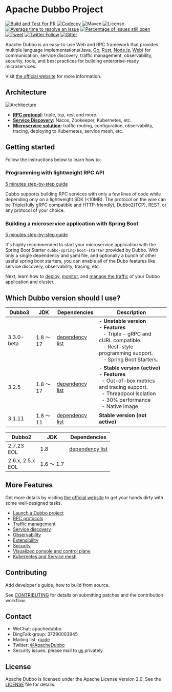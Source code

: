 # Apache Dubbo Project

[![Build and Test For PR](https://github.com/apache/dubbo/actions/workflows/build-and-test-pr.yml/badge.svg)](https://github.com/apache/dubbo/actions/workflows/build-and-test-pr.yml)
[![Codecov](https://codecov.io/gh/apache/dubbo/branch/3.2/graph/badge.svg)](https://codecov.io/gh/apache/dubbo)
![Maven](https://img.shields.io/maven-central/v/org.apache.dubbo/dubbo.svg)
![License](https://img.shields.io/github/license/alibaba/dubbo.svg)
[![Average time to resolve an issue](http://isitmaintained.com/badge/resolution/apache/dubbo.svg)](http://isitmaintained.com/project/apache/dubbo "Average time to resolve an issue")
[![Percentage of issues still open](http://isitmaintained.com/badge/open/apache/dubbo.svg)](http://isitmaintained.com/project/apache/dubbo "Percentage of issues still open")
[![Tweet](https://img.shields.io/twitter/url/http/shields.io.svg?style=social)](https://twitter.com/intent/tweet?text=Apache%20Dubbo%20is%20a%20high-performance%2C%20java%20based%2C%20open%20source%20RPC%20framework.&url=http://dubbo.apache.org/&via=ApacheDubbo&hashtags=rpc,java,dubbo,micro-service)
[![Twitter Follow](https://img.shields.io/twitter/follow/ApacheDubbo.svg?label=Follow&style=social&logoWidth=0)](https://twitter.com/intent/follow?screen_name=ApacheDubbo)
[![Gitter](https://badges.gitter.im/alibaba/dubbo.svg)](https://gitter.im/alibaba/dubbo?utm_source=badge&utm_medium=badge&utm_campaign=pr-badge)

Apache Dubbo is an easy-to-use Web and RPC framework that provides multiple
language implementations(Java, [Go](https://github.com/apache/dubbo-go), [Rust](https://github.com/apache/dubbo-rust), [Node.js](https://github.com/apache/dubbo-js), [Web](https://github.com/apache/dubbo-js)) for communication, service discovery, traffic management,
observability, security, tools, and best practices for building enterprise-ready microservices.

Visit [the official website](https://dubbo.apache.org/) for more information.

## Architecture
![Architecture](https://dubbo.apache.org/imgs/architecture.png)

* **[RPC protocol](https://cn.dubbo.apache.org/zh-cn/overview/core-features/protocols/):** triple, tcp, rest and more.
* **[Service Discovery](https://cn.dubbo.apache.org/zh-cn/overview/core-features/service-discovery/):** Nacos, Zookeeper, Kubernetes, etc.
* **[Microservice solution](https://cn.dubbo.apache.org/zh-cn/overview/core-features/):** traffic routing, configuration, observability, tracing, deploying to Kubernetes, service mesh, etc.

## Getting started
Follow the instructions below to learn how to:

### Programming with lightweight RPC API
[5 minutes step-by-step guide](https://dubbo.apache.org/zh-cn/overview/quickstart/rpc/java)

Dubbo supports building RPC services with only a few lines of code while depending only on a lightweight SDK (<10MB). The protocol on the wire can be [Triple](https://cn.dubbo.apache.org/zh-cn/overview/reference/protocols/triple/)(fully gRPC compatible and HTTP-friendly), Dubbo2(TCP), REST, or any protocol of your choice.


### Building a microservice application with Spring Boot
[5 minutes step-by-step guide](https://dubbo.apache.org/zh-cn/overview/quickstart/microservice)

It's highly recommended to start your microservice application with the Spring Boot Starter `dubbo-spring-boot-starter` provided by Dubbo. With only a single dependency and yaml file, and optionally a bunch of other useful spring boot starters, you can enable all of the Dubo features like service discovery, observability, tracing, etc.

Next, learn how to [deploy](https://cn.dubbo.apache.org/zh-cn/overview/tasks/deploy/), [monitor](https://cn.dubbo.apache.org/zh-cn/overview/tasks/observability/), and [manage the traffic](https://cn.dubbo.apache.org/zh-cn/overview/tasks/traffic-management/) of your Dubbo application and cluster.

## Which Dubbo version should I use?
| **Dubbo3** | **JDK** | **Dependencies** | **Description** |
| --- | --- | --- | --- |
| 3.3.0-beta| 1.8 ～ 17 | [dependency list](https://github.com/apache/dubbo/blob/3.3/dubbo-dependencies-bom/pom.xml#L94)  | **- Unstable version** <br/> **- Features** <br/> &nbsp;&nbsp;  - Triple - gRPC and cURL compatible.<br/>  &nbsp;&nbsp;  - Rest-style programming support.<br/>  &nbsp;&nbsp;  - Spring Boot Starters. |
| 3.2.5 | 1.8 ～ 17 | [dependency list](https://github.com/apache/dubbo/blob/dubbo-3.2.5/dubbo-dependencies-bom/pom.xml#L94) | **- Stable version (active)** <br/> **- Features** <br/> &nbsp;&nbsp;- Out-of-box metrics and tracing support.<br/> &nbsp;&nbsp;- Threadpool Isolation<br/> &nbsp;&nbsp;- 30% performance<br/> &nbsp;&nbsp;- Native Image|
| 3.1.11 | 1.8 ～ 11 | [dependency list](https://github.com/apache/dubbo/blob/dubbo-3.2.11/dubbo-dependencies-bom/pom.xml#L94) | **Stable version (not active)** |

| **Dubbo2** | **JDK** | **Dependencies** |
| --- | --- | --- |
| 2.7.23 <br/> EOL | 1.8 | [dependency list](https://github.com/apache/dubbo/blob/dubbo-2.7.23/dubbo-dependencies-bom/pom.xml#L92) |
| 2.6.x, 2.5.x <br/> EOL | 1.6 ～ 1.7 |  |


## More Features
Get more details by visiting [the official website](https://cn.dubbo.apache.org/zh-cn/overview/tasks/) to get your hands dirty with some well-designed tasks.

* [Launch a Dubbo project](https://cn.dubbo.apache.org/zh-cn/overview/tasks/develop/template/)
* [RPC protocols](https://cn.dubbo.apache.org/zh-cn/overview/core-features/protocols/)
* [Traffic management](https://cn.dubbo.apache.org/zh-cn/overview/core-features/traffic/)
* [Service discovery](https://cn.dubbo.apache.org/zh-cn/overview/core-features/service-discovery/)
* [Observability](https://cn.dubbo.apache.org/zh-cn/overview/core-features/observability/)
* [Extensibility](https://cn.dubbo.apache.org/zh-cn/overview/core-features/extensibility/)
* [Security](https://cn.dubbo.apache.org/zh-cn/overview/core-features/security/)
* [Visualized console and control plane](https://cn.dubbo.apache.org/zh-cn/overview/reference/admin/)
* [Kubernetes and Service mesh](https://cn.dubbo.apache.org/zh-cn/overview/core-features/service-mesh/)

## Contributing
Add developer's guide, how to build from source.

See [CONTRIBUTING](https://github.com/apache/dubbo/blob/master/CONTRIBUTING.md) for details on submitting patches and the contribution workflow.

## Contact
* WeChat: apachedubbo
* DingTalk group: 37290003945
* Mailing list: [guide](https://cn.dubbo.apache.org/zh-cn/contact/)
* Twitter: [@ApacheDubbo](https://twitter.com/ApacheDubbo)
* Security issues: please mail to [us](mailto:security@dubbo.apache.org) privately.

## License
Apache Dubbo is licensed under the Apache License Version 2.0. See the [LICENSE](https://github.com/apache/dubbo/blob/master/LICENSE) file for details.
